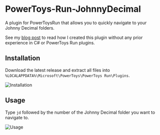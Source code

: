 # PowerToys-Run-JohnnyDecimal

A plugin for PowerToysRun that allows you to quickly navigate to your Johnny Decimal folders.

See my [blog post](https://blog.seguri.dev/posts/powertoys-run-johnnydecimal/) to read how I created this plugin without any prior experience in C# or PowerToys Run plugins.

## Installation

Download the latest release and extract all files into `%LOCALAPPDATA%\Microsoft\PowerToys\PowerToys Run\Plugins`.

![Installation](https://github.com/user-attachments/assets/9e2f306b-f8e3-46cf-9326-b1f87ad6d54e)

## Usage

Type `jd` followed by the number of the Johnny Decimal folder you want to navigate to.

![Usage](https://github.com/user-attachments/assets/44237758-5df1-4a9f-8320-fc2aaf2e4ac7)
